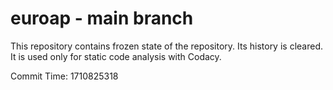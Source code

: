 # euroap - main branch

This repository contains frozen state of the repository.
Its history is cleared. It is used only for static code
analysis with Codacy.

Commit Time: 1710825318